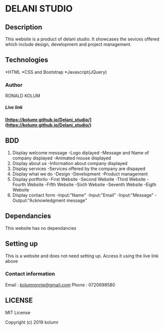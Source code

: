 # DELANI STUDIO
## Description
This website is a product of delani studio. It showcases the sevices offered which include design, development and project management.
## Technologies
*HTML
*CSS and Bootstrap
*Javascript(JQuery)
 ### Author
 RONALD KOLUM
##### Live link 
  **[https://kolumr.github.io/Delani_studio/] (https://kolumr.github.io/Delani_studio/)**
## BDD
  1. Display welcome message
    -Logo diplayed
    -Message and Name of company displayed
    -Animated mouse displayed
  2. Display about us
    -Information about company displayed
  3. Display services
    -Services offered by the company are dispayed
  4. Display what we do
    -Design
    -Development
    -Product management
  5. Display portforlio
    -First Website
    -Second Website
    -Third Website
    -Fourth Website
    -Fifth Website
    -Sixth Website
    -Seventh Website
    -Eigth Website
  6. Display contact form
    -Input:"Name"
    -Input:"Email"
    -Input:"Message"
    -Output:"Acknowledgment message"
## Dependancies
This website has no dependancies

## Setting up

This is a website and does not need setting up. Access it using the live link above

### Contact information
Email : kolumronnie@gmail.com
Phone : 0720698580

## LICENSE
MIT License

Copyright (c) 2019 kolumr
 <a href = "https://img.shields.io/github/license/Naereen/StrapDown.js.svg" ></a>
 <a href = "https://github.com/Naereen/StrapDown.js/blob/master/LICENSE" ></a>


          